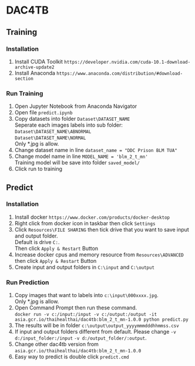 # DAC4TB

## Training

### Installation
1. Install CUDA Toolkit `https://developer.nvidia.com/cuda-10.1-download-archive-update2`
2. Install Anaconda `https://www.anaconda.com/distribution/#download-section`

### Run Training
1. Open Jupyter Notebook from Anaconda Navigator
2. Open file `predict.ipynb`
3. Copy datasets into folder `Dataset\DATASET_NAME`<br>
   Seperate each images labels into sub folder:<br>
   `Dataset\DATASET_NAME\ABNORMAL`<br>
   `Dataset\DATASET_NAME\NORMAL`<br>
   Only *.jpg is allow.
4. Change dataset name in line `dataset_name = "DDC Prison BLM TUA"`
5. Change model name in line `MODEL_NAME = 'blm_2_t_mn'`<br>
  Training model will be save into folder `saved_model/`
6. Click run to training

## Predict

### Installation
1. Install docker `https://www.docker.com/products/docker-desktop`
2. Right click from docker icon in taskbar then click `Settings`
3. Click `Resources\FILE SHARING` then tick drive that you want to save input and output folder.<br>
  Default is drive `C:`.<br>
  Then click `Apply & Restart` Button
4. Increase docker cpus and memory resource from `Resources\ADVANCED` then click `Apply & Restart` Button
5. Create input and output folders in `C:\input` and `C:\output`

### Run Prediction
1. Copy images that want to labels into `c:\input\000xxxx.jpg`.<br>
  Only *.jpg is allow.
2. Open Command Prompt then run these command.<br>
  `docker run -v c:/input:/input -v c:/output:/output -it asia.gcr.io/thaihealthai/dac4tb:blm_2_t_mn-1.0.0 python predict.py`
3. The results will be in folder `c:\output\output_yyyymmmdddhhmmss.csv`
3. If input and output folders different from default. Please change `-v d:/input_folder:/input` `-v d:/output_folder/:output`.
4. Change other dac4tb version from `asia.gcr.io/thaihealthai/dac4tb:blm_2_t_mn-1.0.0`
5. Easy way to predict is double click `predict.cmd`
